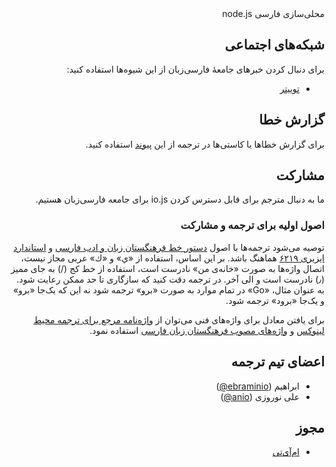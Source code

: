 <div dir="rtl" lang="fa">
محلی‌سازی فارسی node.js

## شبکه‌های اجتماعی
برای دنبال کردن خبرهای جامعهٔ فارسی‌زبان از این شیوه‌ها استفاده کنید:
* [توییتر](https://twitter.com/iojs_fa)

## گزارش خطا
برای گزارش خطاها یا کاستی‌ها در ترجمه از این [پیوند](https://github.com/nodejs/nodejs-fa/issues/new) استفاده کنید.

## مشارکت
ما به دنبال مترجم برای قابل دسترس کردن io.js برای جامعه فارسی‌زبان هستیم.

### اصول اولیه برای ترجمه و مشارکت
توصیه می‌شود ترجمه‌ها با اصول [دستور خط فرهنگستان زبان و ادب فارسی](http://www.persianacademy.ir/fa/dastoorpdf.aspx) و [استاندارد ایزیری ۶۲۱۹](http://behnam.esfahbod.info/standards/isiri-encoding-6219.pdf) هماهنگ باشد. بر این اساس، استفاده از «ي» و «ك» عربی مجاز نیست، اتصال واژه‌ها به صورت «خانه‌ی من» نادرست است، استفاده از خط کج (/) به جای ممیز (٫) نادرست است و الی آخر. در ترجمه دقت کنید که سازگاری تا حد ممکن رعایت شود. به عنوان مثال، «Go» در تمام موارد به صورت «برو» ترجمه شود نه این که یک‌جا «برو» و یک‌جا «برود» ترجمه شود.

برای یافتن معادل برای واژه‌های فنی می‌توان از [واژه‌نامه مرجع برای ترجمه محیط لینوکس](http://tihcec.tabaar.com/Nashrie/Files/874.pdf) و [واژه‌های مصوب فرهنگستان زبان فارسی](http://www.persianacademy.ir/fa/word/) استفاده نمود.

## اعضای تیم ترجمه
* ابراهیم ([ebraminio@](https://github.com/ebraminio))
* علی نوروزی ([anio@](https://github.com/anio))

## مجوز
* [ام‌آی‌تی](https://tldrlegal.com/license/mit-license)
